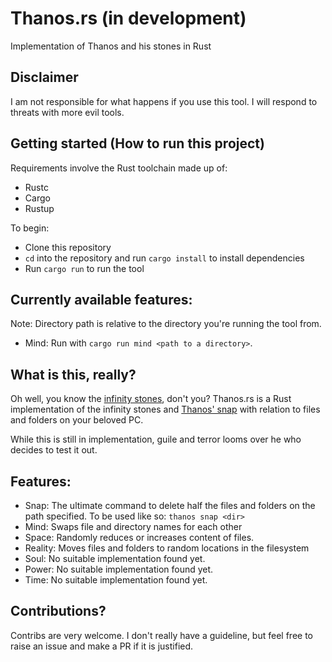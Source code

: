 # Thanos.rs (in development)
Implementation of Thanos and his stones in Rust

## Disclaimer
I am not responsible for what happens if you use this tool. I will respond to threats with more evil tools.
## Getting started (How to run this project)
Requirements involve the Rust toolchain made up of:
- Rustc
- Cargo
- Rustup

To begin:
- Clone this repository
- `cd` into the repository and run `cargo install` to install dependencies
- Run `cargo run` to run the tool
## Currently available features:
Note: Directory path is relative to the directory you're running the tool from.
- Mind: Run with `cargo run mind <path to a directory>`.


## What is this, really?
Oh well, you know the [infinity stones](https://marvelcinematicuniverse.fandom.com/wiki/Infinity_Stones), don't you?
Thanos.rs is a Rust implementation of the infinity stones and [Thanos' snap](https://marvelcinematicuniverse.fandom.com/wiki/Snap) with relation to files and folders on your beloved PC.

While this is still in implementation, guile and terror looms over he who decides to test it out.

## Features:
- Snap: The ultimate command to delete half the files and folders on the path specified. To be used like so: `thanos snap <dir>`
- Mind: Swaps file and directory names for each other
- Space: Randomly reduces or increases content of files.
- Reality: Moves files and folders to random locations in the filesystem
- Soul: No suitable implementation found yet.
- Power: No suitable implementation found yet.
- Time: No suitable implementation found yet.

## Contributions?
Contribs are very welcome. I don't really have a guideline, but feel free to raise an issue and make a PR if it is justified.